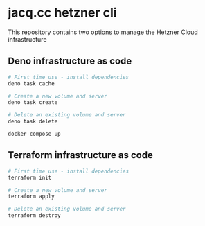 # jacq.cc hetzner cli

This repository contains two options to manage the Hetzner Cloud infrastructure

## Deno infrastructure as code

```bash
# First time use - install dependencies
deno task cache

# Create a new volume and server
deno task create

# Delete an existing volume and server
deno task delete
```

```
docker compose up
```

## Terraform infrastructure as code

```bash
# First time use - install dependencies
terraform init

# Create a new volume and server
terraform apply

# Delete an existing volume and server
terraform destroy
```
